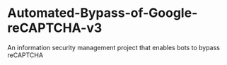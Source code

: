 # Automated-Bypass-of-Google-reCAPTCHA-v3
An information security management project that enables bots to bypass reCAPTCHA 
